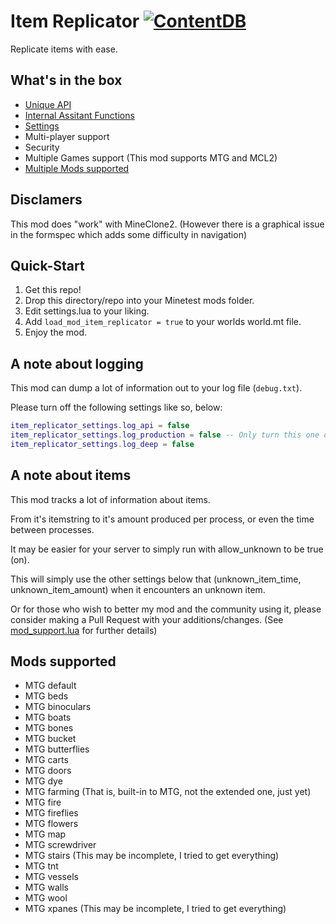 # Item Replicator [![ContentDB](https://content.minetest.net/packages/ApolloX/item_replicator/shields/downloads/)](https://content.minetest.net/packages/ApolloX/item_replicator/)

Replicate items with ease.

## What's in the box

* [Unique API](API.md)
* [Internal Assitant Functions](INTERNALS.md)
* [Settings](SETTINGS.md)
* Multi-player support
* Security
* Multiple Games support (This mod supports MTG and MCL2)
* [Multiple Mods supported](mod_support.lua)

## Disclamers

This mod does "work" with MineClone2. (However there is a graphical issue in the formspec which adds some difficulty in navigation)

## Quick-Start

1. Get this repo!
2. Drop this directory/repo into your Minetest mods folder.
3. Edit settings.lua to your liking.
4. Add `load_mod_item_replicator = true` to your worlds world.mt file.
5. Enjoy the mod.

## A note about logging

This mod can dump a lot of information out to your log file (`debug.txt`).

Please turn off the following settings like so, below:

```lua
item_replicator_settings.log_api = false
item_replicator_settings.log_production = false -- Only turn this one off if really needed
item_replicator_settings.log_deep = false
```

## A note about items

This mod tracks a lot of information about items.

From it's itemstring to it's amount produced per process, or even the time between processes.

It may be easier for your server to simply run with allow_unknown to be true (on).

This will simply use the other settings below that (unknown_item_time, unknown_item_amount) when it encounters an unknown item.

Or for those who wish to better my mod and the community using it, please consider making a Pull Request with your additions/changes.
(See [mod_support.lua](mod_support.lua) for further details)

## Mods supported

* MTG default
* MTG beds
* MTG binoculars
* MTG boats
* MTG bones
* MTG bucket
* MTG butterflies
* MTG carts
* MTG doors
* MTG dye
* MTG farming (That is, built-in to MTG, not the extended one, just yet)
* MTG fire
* MTG fireflies
* MTG flowers
* MTG map
* MTG screwdriver
* MTG stairs (This may be incomplete, I tried to get everything)
* MTG tnt
* MTG vessels
* MTG walls
* MTG wool
* MTG xpanes (This may be incomplete, I tried to get everything)
